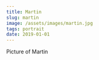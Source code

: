 ```yaml
---
title: Martin
slug: martin
image: /assets/images/martin.jpg
tags: portrait
date: 2019-01-01
---
```

Picture of Martin
